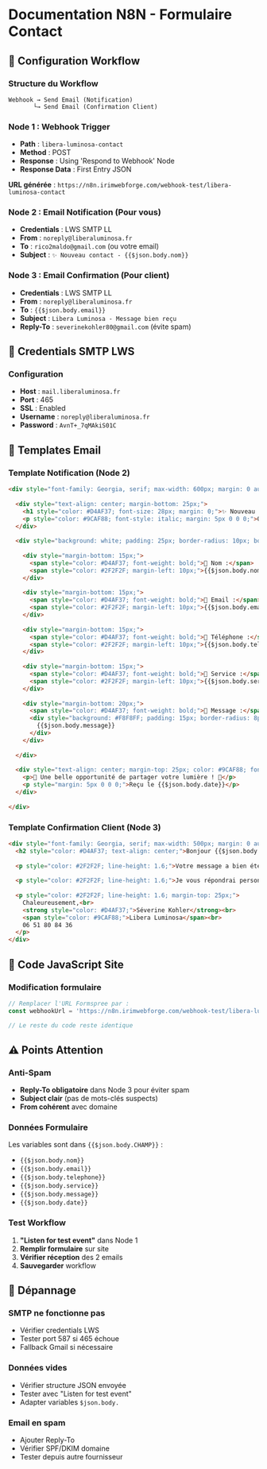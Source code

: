 # Documentation N8N - Formulaire Contact

## 🎯 Configuration Workflow

### Structure du Workflow
```
Webhook → Send Email (Notification) 
       └→ Send Email (Confirmation Client)
```

### Node 1 : Webhook Trigger
- **Path** : `libera-luminosa-contact`
- **Method** : POST
- **Response** : Using 'Respond to Webhook' Node
- **Response Data** : First Entry JSON

**URL générée** : `https://n8n.irimwebforge.com/webhook-test/libera-luminosa-contact`

### Node 2 : Email Notification (Pour vous)
- **Credentials** : LWS SMTP LL
- **From** : `noreply@liberaluminosa.fr`
- **To** : `rico2maldo@gmail.com` (ou votre email)
- **Subject** : `✨ Nouveau contact - {{$json.body.nom}}`

### Node 3 : Email Confirmation (Pour client)
- **Credentials** : LWS SMTP LL  
- **From** : `noreply@liberaluminosa.fr`
- **To** : `{{$json.body.email}}`
- **Subject** : `Libera Luminosa - Message bien reçu`
- **Reply-To** : `severinekohler80@gmail.com` (évite spam)

## 🔧 Credentials SMTP LWS

### Configuration
- **Host** : `mail.liberaluminosa.fr`
- **Port** : 465
- **SSL** : Enabled
- **Username** : `noreply@liberaluminosa.fr`
- **Password** : `AvnT+_7qMAkiS01C`

## 📧 Templates Email

### Template Notification (Node 2)
```html
<div style="font-family: Georgia, serif; max-width: 600px; margin: 0 auto; background: linear-gradient(135deg, #F8F8FF 0%, #FEFEFE 100%); padding: 30px; border-radius: 15px;">
  
  <div style="text-align: center; margin-bottom: 25px;">
    <h1 style="color: #D4AF37; font-size: 28px; margin: 0;">✨ Nouveau contact Libera Luminosa ✨</h1>
    <p style="color: #9CAF88; font-style: italic; margin: 5px 0 0 0;">Quelqu'un souhaite découvrir votre univers</p>
  </div>
  
  <div style="background: white; padding: 25px; border-radius: 10px; border-left: 4px solid #D4AF37; box-shadow: 0 2px 10px rgba(0,0,0,0.1);">
    
    <div style="margin-bottom: 15px;">
      <span style="color: #D4AF37; font-weight: bold;">🌸 Nom :</span>
      <span style="color: #2F2F2F; margin-left: 10px;">{{$json.body.nom}}</span>
    </div>
    
    <div style="margin-bottom: 15px;">
      <span style="color: #D4AF37; font-weight: bold;">📧 Email :</span>
      <span style="color: #2F2F2F; margin-left: 10px;">{{$json.body.email}}</span>
    </div>
    
    <div style="margin-bottom: 15px;">
      <span style="color: #D4AF37; font-weight: bold;">📱 Téléphone :</span>
      <span style="color: #2F2F2F; margin-left: 10px;">{{$json.body.telephone}}</span>
    </div>
    
    <div style="margin-bottom: 15px;">
      <span style="color: #D4AF37; font-weight: bold;">🌿 Service :</span>
      <span style="color: #2F2F2F; margin-left: 10px;">{{$json.body.service}}</span>
    </div>
    
    <div style="margin-bottom: 20px;">
      <span style="color: #D4AF37; font-weight: bold;">💌 Message :</span>
      <div style="background: #F8F8FF; padding: 15px; border-radius: 8px; margin-top: 8px; color: #2F2F2F; line-height: 1.6;">
        {{$json.body.message}}
      </div>
    </div>
    
  </div>
  
  <div style="text-align: center; margin-top: 25px; color: #9CAF88; font-size: 14px;">
    <p>💫 Une belle opportunité de partager votre lumière ! 💫</p>
    <p style="margin: 5px 0 0 0;">Reçu le {{$json.body.date}}</p>
  </div>
  
</div>
```

### Template Confirmation Client (Node 3)
```html
<div style="font-family: Georgia, serif; max-width: 500px; margin: 0 auto; background: #F8F8FF; padding: 25px; border-radius: 15px;">
  <h2 style="color: #D4AF37; text-align: center;">Bonjour {{$json.body.nom}} ✨</h2>
  
  <p style="color: #2F2F2F; line-height: 1.6;">Votre message a bien été reçu.</p>
  
  <p style="color: #2F2F2F; line-height: 1.6;">Je vous répondrai personnellement <strong>dans les 24 heures</strong>.</p>
  
  <p style="color: #2F2F2F; line-height: 1.6; margin-top: 25px;">
    Chaleureusement,<br>
    <strong style="color: #D4AF37;">Séverine Kohler</strong><br>
    <span style="color: #9CAF88;">Libera Luminosa</span><br>
    06 51 80 84 36
  </p>
</div>
```

## 🚀 Code JavaScript Site

### Modification formulaire
```javascript
// Remplacer l'URL Formspree par :
const webhookUrl = 'https://n8n.irimwebforge.com/webhook-test/libera-luminosa-contact';

// Le reste du code reste identique
```

## ⚠️ Points Attention

### Anti-Spam
- **Reply-To obligatoire** dans Node 3 pour éviter spam
- **Subject clair** (pas de mots-clés suspects)
- **From cohérent** avec domaine

### Données Formulaire
Les variables sont dans `{{$json.body.CHAMP}}` :
- `{{$json.body.nom}}`
- `{{$json.body.email}}`  
- `{{$json.body.telephone}}`
- `{{$json.body.service}}`
- `{{$json.body.message}}`
- `{{$json.body.date}}`

### Test Workflow
1. **"Listen for test event"** dans Node 1
2. **Remplir formulaire** sur site
3. **Vérifier réception** des 2 emails
4. **Sauvegarder** workflow

## 🔧 Dépannage

### SMTP ne fonctionne pas
- Vérifier credentials LWS
- Tester port 587 si 465 échoue
- Fallback Gmail si nécessaire

### Données vides
- Vérifier structure JSON envoyée
- Tester avec "Listen for test event"
- Adapter variables `$json.body.`

### Email en spam
- Ajouter Reply-To
- Vérifier SPF/DKIM domaine
- Tester depuis autre fournisseur